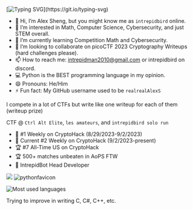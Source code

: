 [![Typing SVG](https://readme-typing-svg.demolab.com/?lines=Hey,+I'm+IntrepidBird!)](https://git.io/typing-svg)

- 👋 Hi, I’m Alex Sheng, but you might know me as `intrepidbird` online.
- 👀 I’m interested in Math, Computer Science, Cybersecurity, and just STEM overall.
- 🌱 I’m currently learning Competition Math and Cybersecurity.
- 💞️ I’m looking to collaborate on picoCTF 2023 Cryptography Writeups (hard challenges please).
- 📫 How to reach me: intrepidman2010@gmail.com or intrepidbird on discord.
- 💻 Python is the BEST programming language in my opinion.
- 😄 Pronouns: He/Him
- ⚡ Fun fact: My GitHub username used to be `realrealAlexS`

I compete in a lot of CTFs but write like one writeup for each of them (writeup prize)

CTF @ `Ctrl Alt Elite`, `les amateurs`, and `intrepidbird solo run`

- 🚩 #1 Weekly on CryptoHack (8/29/2023-9/2/2023)
- 🚩 Current #2 Weekly on CryptoHack (9/2/2023-present)
- 🏆 #7 All-Time US on CryptoHack
- 🏆 500+ matches unbeaten in AoPS FTW
- 🤖 IntrepidBot Head Developer

![](https://komarev.com/ghpvc/?username=realrealAlexS) ![pythonfavicon](https://github.com/realrealAlexS/realrealAlexS/assets/140008493/546e186c-f5b0-4e57-b812-82182626142e)

![Most used languages](https://github-readme-stats.vercel.app/api/top-langs?username=realrealAlexS&theme=merko) 

Trying to improve in writing C, C#, C++, etc.

<!---
realrealAlexS/realrealAlexS is a ✨ special ✨ repository because its `README.md` (this file) appears on your GitHub profile.
You can click the Preview link to take a look at your changes.
--->
